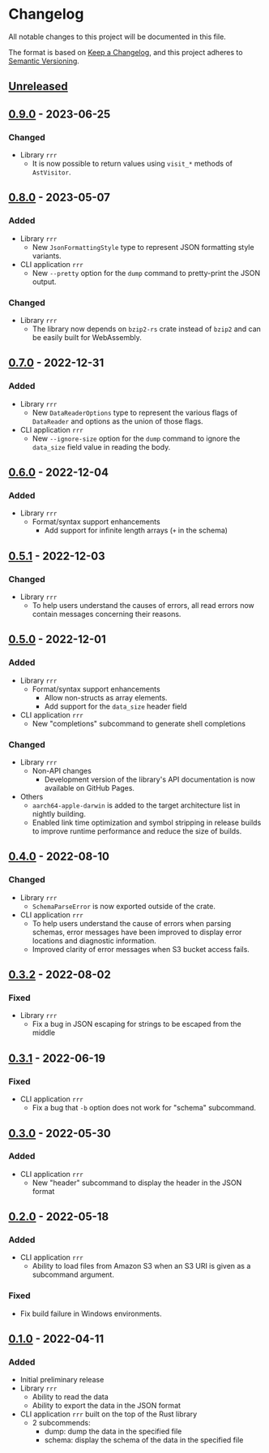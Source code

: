 # Changelog

All notable changes to this project will be documented in this file.

The format is based on [Keep a Changelog](https://keepachangelog.com/en/1.0.0/),
and this project adheres to [Semantic Versioning](https://semver.org/spec/v2.0.0.html).

## [Unreleased]

## [0.9.0] - 2023-06-25

### Changed

- Library `rrr`
  - It is now possible to return values using `visit_*` methods of `AstVisitor`.

## [0.8.0] - 2023-05-07

### Added

- Library `rrr`
  - New `JsonFormattingStyle` type to represent JSON formatting style variants.
- CLI application `rrr`
  - New `--pretty` option for the `dump` command to pretty-print the JSON output.

### Changed

- Library `rrr`
  - The library now depends on `bzip2-rs` crate instead of `bzip2` and can be easily built for WebAssembly.

## [0.7.0] - 2022-12-31

### Added

- Library `rrr`
  - New `DataReaderOptions` type to represent the various flags of `DataReader` and options as the union of those flags.
- CLI application `rrr`
  - New `--ignore-size` option for the `dump` command to ignore the `data_size` field value in reading the body.

## [0.6.0] - 2022-12-04

### Added

- Library `rrr`
  - Format/syntax support enhancements
    - Add support for infinite length arrays (`+` in the schema)

## [0.5.1] - 2022-12-03

### Changed

- Library `rrr`
  - To help users understand the causes of errors, all read errors now contain messages concerning their reasons.

## [0.5.0] - 2022-12-01

### Added

- Library `rrr`
  - Format/syntax support enhancements
    - Allow non-structs as array elements.
    - Add support for the `data_size` header field
- CLI application `rrr`
  - New "completions" subcommand to generate shell completions

### Changed

- Library `rrr`
  - Non-API changes
    - Development version of the library's API documentation is now available on GitHub Pages.
- Others
  - `aarch64-apple-darwin` is added to the target architecture list in nightly building.
  - Enabled link time optimization and symbol stripping in release builds to improve runtime performance and reduce the size of builds.

## [0.4.0] - 2022-08-10

### Changed

- Library `rrr`
  - `SchemaParseError` is now exported outside of the crate.
- CLI application `rrr`
  - To help users understand the cause of errors when parsing schemas, error messages have been improved to display error locations and diagnostic information.
  - Improved clarity of error messages when S3 bucket access fails.

## [0.3.2] - 2022-08-02

### Fixed

- Library `rrr`
  - Fix a bug in JSON escaping for strings to be escaped from the middle

## [0.3.1] - 2022-06-19

### Fixed

- CLI application `rrr`
  - Fix a bug that `-b` option does not work for "schema" subcommand.

## [0.3.0] - 2022-05-30

### Added

- CLI application `rrr`
  - New "header" subcommand to display the header in the JSON format

## [0.2.0] - 2022-05-18

### Added

- CLI application `rrr`
  - Ability to load files from Amazon S3 when an S3 URI is given as a subcommand argument.

### Fixed

- Fix build failure in Windows environments.

## [0.1.0] - 2022-04-11

### Added

- Initial preliminary release
- Library `rrr`
  - Ability to read the data
  - Ability to export the data in the JSON format
- CLI application `rrr` built on the top of the Rust library
  - 2 subcommends:
    - dump: dump the data in the specified file
    - schema: display the schema of the data in the specified file

[unreleased]: https://github.com/noritada/rrr-rs/compare/v0.9.0...HEAD
[0.9.0]: https://github.com/noritada/rrr-rs/compare/v0.8.0...v0.9.0
[0.8.0]: https://github.com/noritada/rrr-rs/compare/v0.7.0...v0.8.0
[0.7.0]: https://github.com/noritada/rrr-rs/compare/v0.6.0...v0.7.0
[0.6.0]: https://github.com/noritada/rrr-rs/compare/v0.5.1...v0.6.0
[0.5.1]: https://github.com/noritada/rrr-rs/compare/v0.5.0...v0.5.1
[0.5.0]: https://github.com/noritada/rrr-rs/compare/v0.4.0...v0.5.0
[0.4.0]: https://github.com/noritada/rrr-rs/compare/v0.3.2...v0.4.0
[0.3.2]: https://github.com/noritada/rrr-rs/compare/v0.3.1...v0.3.2
[0.3.1]: https://github.com/noritada/rrr-rs/compare/v0.3.0...v0.3.1
[0.3.0]: https://github.com/noritada/rrr-rs/compare/v0.2.0...v0.3.0
[0.2.0]: https://github.com/noritada/rrr-rs/compare/v0.1.0...v0.2.0
[0.1.0]: https://github.com/noritada/rrr-rs/releases/tag/v0.1.0
